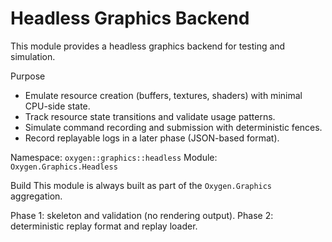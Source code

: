 # Headless Graphics Backend

This module provides a headless graphics backend for testing and simulation.

Purpose

- Emulate resource creation (buffers, textures, shaders) with minimal CPU-side state.
- Track resource state transitions and validate usage patterns.
- Simulate command recording and submission with deterministic fences.
- Record replayable logs in a later phase (JSON-based format).

Namespace: `oxygen::graphics::headless`
Module: `Oxygen.Graphics.Headless`

Build
This module is always built as part of the `Oxygen.Graphics` aggregation.

Phase 1: skeleton and validation (no rendering output).
Phase 2: deterministic replay format and replay loader.
